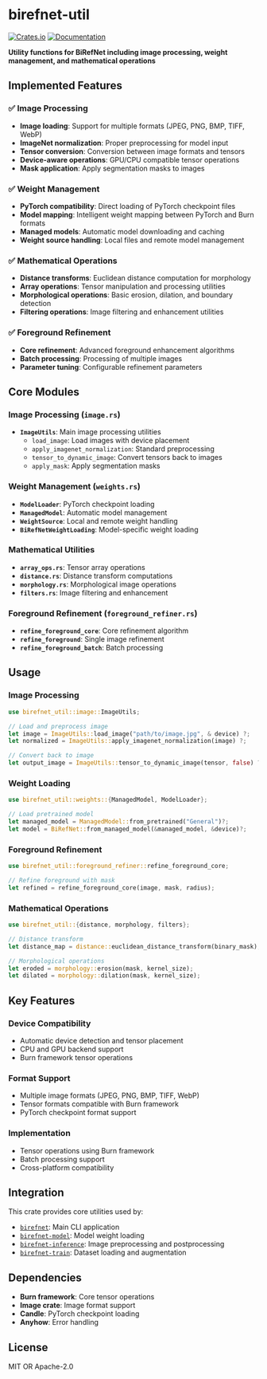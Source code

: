 # birefnet-util

[![Crates.io](https://img.shields.io/crates/v/birefnet-util.svg)](https://crates.io/crates/birefnet-util)
[![Documentation](https://docs.rs/birefnet-util/badge.svg)](https://docs.rs/birefnet-util)

**Utility functions for BiRefNet including image processing, weight management, and mathematical operations**

## Implemented Features

### ✅ Image Processing

- **Image loading**: Support for multiple formats (JPEG, PNG, BMP, TIFF, WebP)
- **ImageNet normalization**: Proper preprocessing for model input
- **Tensor conversion**: Conversion between image formats and tensors
- **Device-aware operations**: GPU/CPU compatible tensor operations
- **Mask application**: Apply segmentation masks to images

### ✅ Weight Management

- **PyTorch compatibility**: Direct loading of PyTorch checkpoint files
- **Model mapping**: Intelligent weight mapping between PyTorch and Burn formats
- **Managed models**: Automatic model downloading and caching
- **Weight source handling**: Local files and remote model management

### ✅ Mathematical Operations

- **Distance transforms**: Euclidean distance computation for morphology
- **Array operations**: Tensor manipulation and processing utilities
- **Morphological operations**: Basic erosion, dilation, and boundary detection
- **Filtering operations**: Image filtering and enhancement utilities

### ✅ Foreground Refinement

- **Core refinement**: Advanced foreground enhancement algorithms
- **Batch processing**: Processing of multiple images
- **Parameter tuning**: Configurable refinement parameters

## Core Modules

### Image Processing (`image.rs`)

- **`ImageUtils`**: Main image processing utilities
  - `load_image`: Load images with device placement
  - `apply_imagenet_normalization`: Standard preprocessing
  - `tensor_to_dynamic_image`: Convert tensors back to images
  - `apply_mask`: Apply segmentation masks

### Weight Management (`weights.rs`)

- **`ModelLoader`**: PyTorch checkpoint loading
- **`ManagedModel`**: Automatic model management
- **`WeightSource`**: Local and remote weight handling
- **`BiRefNetWeightLoading`**: Model-specific weight loading

### Mathematical Utilities

- **`array_ops.rs`**: Tensor array operations
- **`distance.rs`**: Distance transform computations
- **`morphology.rs`**: Morphological image operations
- **`filters.rs`**: Image filtering and enhancement

### Foreground Refinement (`foreground_refiner.rs`)

- **`refine_foreground_core`**: Core refinement algorithm
- **`refine_foreground`**: Single image refinement
- **`refine_foreground_batch`**: Batch processing

## Usage

### Image Processing

```rust
use birefnet_util::image::ImageUtils;

// Load and preprocess image
let image = ImageUtils::load_image("path/to/image.jpg", & device) ?;
let normalized = ImageUtils::apply_imagenet_normalization(image) ?;

// Convert back to image
let output_image = ImageUtils::tensor_to_dynamic_image(tensor, false) ?;
```

### Weight Loading

```rust
use birefnet_util::weights::{ManagedModel, ModelLoader};

// Load pretrained model
let managed_model = ManagedModel::from_pretrained("General")?;
let model = BiRefNet::from_managed_model(&managed_model, &device)?;
```

### Foreground Refinement

```rust
use birefnet_util::foreground_refiner::refine_foreground_core;

// Refine foreground with mask
let refined = refine_foreground_core(image, mask, radius);
```

### Mathematical Operations

```rust
use birefnet_util::{distance, morphology, filters};

// Distance transform
let distance_map = distance::euclidean_distance_transform(binary_mask);

// Morphological operations
let eroded = morphology::erosion(mask, kernel_size);
let dilated = morphology::dilation(mask, kernel_size);
```

## Key Features

### Device Compatibility

- Automatic device detection and tensor placement
- CPU and GPU backend support
- Burn framework tensor operations

### Format Support

- Multiple image formats (JPEG, PNG, BMP, TIFF, WebP)
- Tensor formats compatible with Burn framework
- PyTorch checkpoint format support

### Implementation

- Tensor operations using Burn framework
- Batch processing support
- Cross-platform compatibility

## Integration

This crate provides core utilities used by:

- [`birefnet`](../birefnet): Main CLI application
- [`birefnet-model`](../birefnet-model): Model weight loading
- [`birefnet-inference`](../birefnet-inference): Image preprocessing and postprocessing
- [`birefnet-train`](../birefnet-train): Dataset loading and augmentation

## Dependencies

- **Burn framework**: Core tensor operations
- **Image crate**: Image format support
- **Candle**: PyTorch checkpoint loading
- **Anyhow**: Error handling

## License

MIT OR Apache-2.0